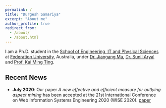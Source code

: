 ```yaml
---
permalink: /
title: "Durgesh Samariya"
excerpt: "About me"
author_profile: true
redirect_from: 
  - /about/
  - /about.html
---
```


I am a Ph.D. student in the [School of Engineering, IT and Physical Sciences](https://federation.edu.au/schools/school-of-engineering-information-technology-and-physical-sciences) at [Federation University](https://federation.edu.au), Australia, under [Dr. Jiangang Ma](https://scholar.google.co.in/citations?user=1DX4WFkAAAAJ&hl=en), [Dr. Sunil Aryal](http://sunilaryal.github.io/) and [Prof. Kai Ming Ting](https://ai.nju.edu.cn/KaiMingTing/).


Recent News
------------

- **July 2020**: Our paper _A new effective and efficient measure for outlying aspect mining_ has been accepted at the 21st International Conference on Web Information Systems Engineering 2020 (WISE 2020). [paper](https://link.springer.com/chapter/10.1007/978-3-030-62008-0_32)